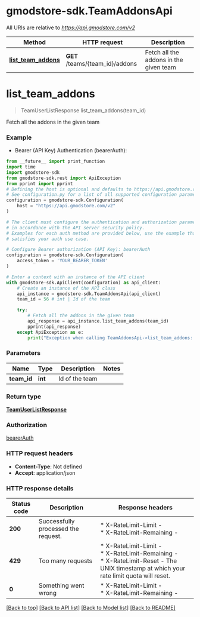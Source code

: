 # gmodstore-sdk.TeamAddonsApi

All URIs are relative to *https://api.gmodstore.com/v2*

Method | HTTP request | Description
------------- | ------------- | -------------
[**list_team_addons**](TeamAddonsApi.md#list_team_addons) | **GET** /teams/{team_id}/addons | Fetch all the addons in the given team


# **list_team_addons**
> TeamUserListResponse list_team_addons(team_id)

Fetch all the addons in the given team

### Example

* Bearer (API Key) Authentication (bearerAuth):
```python
from __future__ import print_function
import time
import gmodstore-sdk
from gmodstore-sdk.rest import ApiException
from pprint import pprint
# Defining the host is optional and defaults to https://api.gmodstore.com/v2
# See configuration.py for a list of all supported configuration parameters.
configuration = gmodstore-sdk.Configuration(
    host = "https://api.gmodstore.com/v2"
)

# The client must configure the authentication and authorization parameters
# in accordance with the API server security policy.
# Examples for each auth method are provided below, use the example that
# satisfies your auth use case.

# Configure Bearer authorization (API Key): bearerAuth
configuration = gmodstore-sdk.Configuration(
    access_token = 'YOUR_BEARER_TOKEN'
)

# Enter a context with an instance of the API client
with gmodstore-sdk.ApiClient(configuration) as api_client:
    # Create an instance of the API class
    api_instance = gmodstore-sdk.TeamAddonsApi(api_client)
    team_id = 56 # int | Id of the team

    try:
        # Fetch all the addons in the given team
        api_response = api_instance.list_team_addons(team_id)
        pprint(api_response)
    except ApiException as e:
        print("Exception when calling TeamAddonsApi->list_team_addons: %s\n" % e)
```

### Parameters

Name | Type | Description  | Notes
------------- | ------------- | ------------- | -------------
 **team_id** | **int**| Id of the team | 

### Return type

[**TeamUserListResponse**](TeamUserListResponse.md)

### Authorization

[bearerAuth](../README.md#bearerAuth)

### HTTP request headers

 - **Content-Type**: Not defined
 - **Accept**: application/json

### HTTP response details
| Status code | Description | Response headers |
|-------------|-------------|------------------|
**200** | Successfully processed the request. |  * X-RateLimit-Limit -  <br>  * X-RateLimit-Remaining -  <br>  |
**429** | Too many requests |  * X-RateLimit-Limit -  <br>  * X-RateLimit-Remaining -  <br>  * X-RateLimit-Reset - The UNIX timestamp at which your rate limit quota will reset. <br>  |
**0** | Something went wrong |  * X-RateLimit-Limit -  <br>  * X-RateLimit-Remaining -  <br>  |

[[Back to top]](#) [[Back to API list]](../README.md#documentation-for-api-endpoints) [[Back to Model list]](../README.md#documentation-for-models) [[Back to README]](../README.md)

